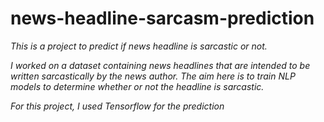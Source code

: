 # news-headline-sarcasm-prediction
*This is a project to predict if news headline is sarcastic or not.*

*I worked on a dataset containing news headlines that are intended to be written sarcastically by the news author.
The aim here is to train NLP models to determine whether or not the headline is sarcastic.*

*For this project, I used Tensorflow for the prediction*

